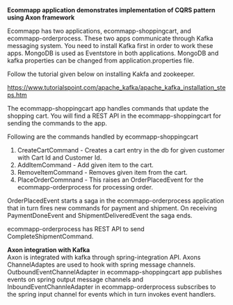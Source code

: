 
<b>Ecommapp application demonstrates implementation of CQRS pattern using Axon framework </b>

Ecommapp has two applications, ecommapp-shoppingcart, and ecommapp-orderprocess. These two apps communicate through Kafka messaging system.
You need to install Kafka first in order to work these apps. MongoDB is used as Eventstore in both applications. MongoDB and kafka properties can be changed from application.properties file.

Follow the tutorial given below on installing Kakfa and zookeeper.

https://www.tutorialspoint.com/apache_kafka/apache_kafka_installation_steps.htm

The ecommapp-shoppingcart app handles commands that update the shopping cart. You will find a REST API in the ecommapp-shoppingcart for sending the commands to the app.

Following are the commands handled by ecommapp-shoppingcart

1. CreateCartCommand - Creates a cart entry in the db for given customer with Cart Id and Customer Id.
2. AddItemCommand - Add given item to the cart.
3. RemoveItemCommand - Removes given item from the cart.
4. PlaceOrderCommnand - This raises an OrderPlacedEvent for the ecommapp-orderprocess for processing order.

OrderPlacedEvent starts a saga in the ecommapp-orderprocess application that in turn fires new commands for payment and shipment.
On receiving PaymentDoneEvent and ShipmentDeliveredEvent the saga ends.

ecommapp-orderprocess has REST API to send CompleteShipmentCommand.

<b>Axon integration with Kafka</b>
<br>Axon is integrated with kafka through spring-integration API. Axons ChannelAdaptes are used to hook with spring message channels.
OutboundEventChannelAdapter in ecommapp-shoppingcart app publishes events on spring output message channels and InboundEventChannleAdapter  in
ecommapp-orderprocess subscribes to the spring input channel for events which in turn invokes event handlers.
